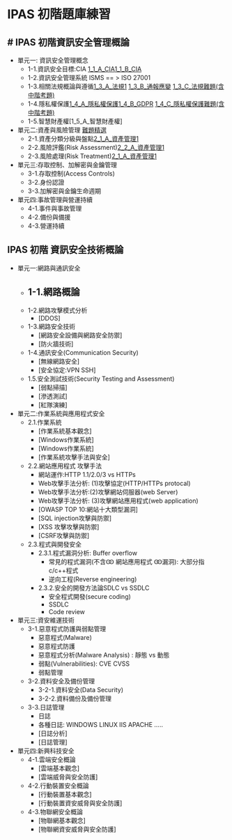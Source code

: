 # IPAS 初階題庫練習
## # IPAS 初階資訊安全管理概論
- 單元一: 資訊安全管理概念
  - 1-1.資訊安全目標:CIA [1_1_A_CIA]()[1_1_B_CIA]() 
  - 1-2.資訊安全管理系統 ISMS == > ISO 27001
  - 1-3.相關法規概論與遵循[1_3_A_法規1]() [1_3_B_通報應變]() [1_3_C_法規難題(含中階考題)]()
  - 1-4.隱私權保護[1_4_A_隱私權保護]()[1_4_B_GDPR]() [1_4_C_隱私權保護難題(含中階考題)]()
  - 1-5.智慧財產權[1_5_A_智慧財產權]
- 單元二:資產與風險管理 [難題精選]()
  - 2-1.資產分類分級與盤點[2_1_A_資產管理1]()
  - 2-2.風險評鑑(Risk Assessment)[2_2_A_資產管理1]()
  - 2-3.風險處理(Risk Treatment)[2_1_A_資產管理1]()
- 單元三:存取控制、加解密與金鑰管理
  - 3-1.存取控制(Access Controls)
  - 3-2.身份認證
  - 3-3.加解密與金鑰生命週期
- 單元四:事故管理與營運持續
  - 4-1.事件與事故管理
  - 4-2.備份與備援
  - 4-3.營運持續

## IPAS 初階 資訊安全技術概論
- 單元一:網路與通訊安全
  - 1-1.網路概論
    -  
  - 1-2.網路攻擊模式分析
    - [DDOS] 
  - 1-3.網路安全技術
    - [網路安全設備與網路安全防禦]
    - [防火牆技術] 
  - 1-4.通訊安全(Communication Security)
    - [無線網路安全]
    - [安全協定:VPN SSH] 
  - 1.5.安全測試技術(Security Testing and Assessment)
    - [弱點掃描]
    - [滲透測試]
    - [紅隊演練]
- 單元二:作業系統與應用程式安全
  - 2.1.作業系統
    - [作業系統基本觀念]
    - [Windows作業系統]
    - [Windows作業系統]
    - [作業系統攻擊手法與安全]
  - 2.2.網站應用程式 攻擊手法
    - 網站運作:HTTP 1.1/2.0/3 vs HTTPs
    - Web攻擊手法分析: (1)攻擊協定(HTTP/HTTPs protocal)
    - Web攻擊手法分析:(2)攻擊網站伺服器(web Server)
    - Web攻擊手法分析: (3)攻擊網站應用程式(web application)
    - [OWASP TOP 10:網站十大類型漏洞]
    - [SQL injection攻擊與防禦]
    - [XSS 攻擊攻擊與防禦]
    - [CSRF攻擊與防禦]
  - 2.3.程式與開發安全
    - 2.3.1.程式漏洞分析: Buffer overflow
      - 常見的程式漏洞(不含Ꙭ 網站應用程式 Ꙭ漏洞): 大部分指c/c++程式
      - 逆向工程(Reverse engineering)
    - 2.3.2.安全的開發方法論SDLC vs SSDLC
      - 安全程式開發(secure coding)
      - SSDLC
      - Code review 
- 單元三:資安維運技術
  - 3-1.惡意程式防護與弱點管理
    - 惡意程式(Malware)
    - 惡意程式防護
    - 惡意程式分析(Malware Analysis) : 靜態 vs 動態
    - 弱點(Vulnerabilities):  CVE CVSS
    - 弱點管理
  - 3-2.資料安全及備份管理
    - 3-2-1.資料安全(Data Security)
    - 3-2-2.資料備份及備份管理
  - 3-3.日誌管理
    - 日誌
    - 各種日誌: WINDOWS LINUX IIS APACHE .....
    - [日誌分析]
    - [日誌管理]   
- 單元四:新興科技安全
  - 4-1.雲端安全概論
    - [雲端基本觀念]
    - [雲端威脅與安全防護]
  - 4-2.行動裝置安全概論
    - [行動裝置基本觀念]
    - [行動裝置資安威脅與安全防護]
  - 4-3.物聯網安全概論
    - [物聯網基本觀念]
    - [物聯網資安威脅與安全防護]
